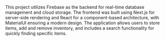 This project utilizes Firebase as the backend for real-time database management and cloud storage. 
The frontend was built using Next.js for server-side rendering and React for a component-based architecture, with MaterialUI ensuring a modern design. 
The application allows users to store items, add and remove inventory, and includes a search functionality for quickly finding specific items.
 
